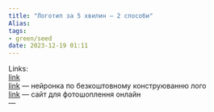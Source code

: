 ```yaml
---
title: "Логотип за 5 хвилин — 2 способи"
Alias: 
tags:
- green/seed
date: 2023-12-19 01:11
---
```

Links:  
[link](https://youtu.be/CTjDUOACokU?si=mhALmGMhv9Wsg2Nx)  
[link](https://ideogram.ai/login)  — нейронка по безкоштовному конструюванню лого  
[link](https://www.canva.com/uk_ua/)  — сайт для фотошоплення онлайн  
—

